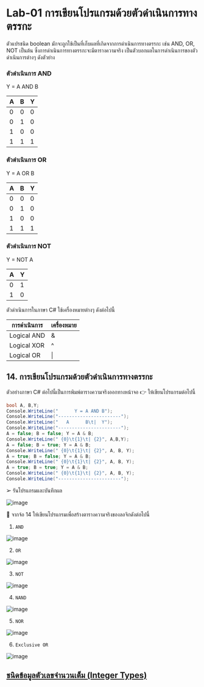 # Lab-01 การเขียนโปรแกรมด้วยตัวดำเนินการทางตรรกะ

ตัวแปรชนิด boolean มักจะถูกใช้เป็นที่เก็บผลที่เกิดจากการดำเนินการทางตรรกะ เช่น AND, OR, NOT เป็นต้น ซึ่งการดำเนินการทางตรรกะจะมีตารางความจริง เป็นตัวบอกผลในการดำเนินการของตัวดำเนินการต่างๆ ดังตัวย่าง

### ตัวดำเนินการ AND

Y = A AND B

| A | B | Y |
|---|---|---|
| 0 | 0 | 0 |
| 0 | 1 | 0 |
| 1 | 0 | 0 |
| 1 | 1 | 1 |

### ตัวดำเนินการ OR

Y = A OR B

| A | B | Y |
|---|---|---|
| 0 | 0 | 0 |
| 0 | 1 | 0 |
| 1 | 0 | 0 |
| 1 | 1 | 1 |

### ตัวดำเนินการ NOT

Y = NOT A

| A | Y |
|--|--|
| 0 | 1 |
| 1 | 0 |

ตัวดำเนินการในภาษา C#
ใช้เครื่องหมายต่างๆ ดังต่อไปนี้

| การดำเนินการ | เครื่องหมาย |
|------------|-----------|
| Logical AND | & |
| Logical XOR | ^ |
| Logical OR | \| |

## 14. การเขียนโปรแกรมด้วยตัวดำเนินการทางตรรกะ

ตัวอย่างภาษา C# ต่อไปนี้เป็นการพิมพ์ตารางความจริงออกทางหน้าจอ
👉 ให้เขียนโปรแกรมต่อไปนี้

```csharp
bool A, B,Y;
Console.WriteLine("      Y = A AND B");
Console.WriteLine("-----------------------");
Console.WriteLine("   A      B\t|  Y");
Console.WriteLine("-----------------------");
A = false; B = false; Y = A & B;
Console.WriteLine(" {0}\t{1}\t| {2}", A,B,Y);
A = false; B = true; Y = A & B;
Console.WriteLine(" {0}\t{1}\t| {2}", A, B, Y);
A = true; B = false; Y = A & B;
Console.WriteLine(" {0}\t{1}\t| {2}", A, B, Y);
A = true; B = true; Y = A & B;
Console.WriteLine(" {0}\t{1}\t| {2}", A, B, Y);
Console.WriteLine("-----------------------");
```

➢ รันโปรแกรมและบันทึกผล

![image](https://github.com/Poramat45/Week-02/assets/115066249/ab09df06-4483-4fdc-afe4-b67d0bab3748)


👷 จากจ้อ 14 ให้เขียนโปรแกรมเพื่อสร้างตารางความจริงของลอจิกดังต่อไปนี้

1. `AND` 

![image](https://github.com/Poramat45/Week-02/assets/115066249/c7360801-14eb-4bfe-80db-7bff8fd7dc91)

2. `OR`

![image](https://github.com/Poramat45/Week-02/assets/115066249/6ac5d9a4-961c-46af-9462-aa168eb8f99d)
 
3. `NOT`
 
![image](https://github.com/Poramat45/Week-02/assets/115066249/4342e8dd-c0a9-4dc4-96e3-e132facdd0ed)

4. `NAND`

![image](https://github.com/Poramat45/Week-02/assets/115066249/227177c4-e5d7-445d-b3d5-b24bc96c0573)

5. `NOR`
 
![image](https://github.com/Poramat45/Week-02/assets/115066249/72215ea0-ac86-4d84-afe9-15a7dbfa069a)

6. `Exclusive OR`

![image](https://github.com/Poramat45/Week-02/assets/115066249/f5e818af-521c-43f0-ba3f-0e8671c13d44)


## [ชนิดข้อมูลตัวเลขจำนวนเต็ม (Integer Types)](./Lab-01-part-15.md)
